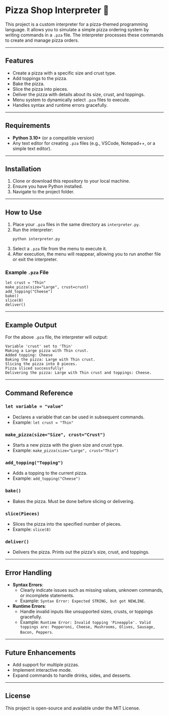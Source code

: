 # Pizza Shop Interpreter 🍕

This project is a custom interpreter for a pizza-themed programming language. It allows you to simulate a simple pizza ordering system by writing commands in a `.pza` file. The interpreter processes these commands to create and manage pizza orders.

---

## Features
- Create a pizza with a specific size and crust type.
- Add toppings to the pizza.
- Bake the pizza.
- Slice the pizza into pieces.
- Deliver the pizza with details about its size, crust, and toppings.
- Menu system to dynamically select `.pza` files to execute.
- Handles syntax and runtime errors gracefully.

---

## Requirements
- **Python 3.10+** (or a compatible version)
- Any text editor for creating `.pza` files (e.g., VSCode, Notepad++, or a simple text editor).

---

## Installation
1. Clone or download this repository to your local machine.
2. Ensure you have Python installed.
3. Navigate to the project folder.

---

## How to Use
1. Place your `.pza` files in the same directory as `interpreter.py`.
2. Run the interpreter:
    ```bash
    python interpreter.py
    ```
3. Select a `.pza` file from the menu to execute it.
4. After execution, the menu will reappear, allowing you to run another file or exit the interpreter.

### Example `.pza` File
```plaintext
let crust = "Thin"
make_pizza(size="Large", crust=crust)
add_topping("Cheese")
bake()
slice(8)
deliver()
```

---

## Example Output
For the above `.pza` file, the interpreter will output:
```plaintext
Variable 'crust' set to 'Thin'
Making a Large pizza with Thin crust.
Added topping: Cheese
Baking the pizza: Large with Thin crust.
Slicing the pizza into 8 pieces.
Pizza sliced successfully!
Delivering the pizza: Large with Thin crust and toppings: Cheese.
```

---

## Command Reference
### `let variable = "value"`
- Declares a variable that can be used in subsequent commands.
- Example: `let crust = "Thin"`

### `make_pizza(size="Size", crust="Crust")`
- Starts a new pizza with the given size and crust type.
- Example: `make_pizza(size="Large", crust="Thin")`

### `add_topping("Topping")`
- Adds a topping to the current pizza.
- Example: `add_topping("Cheese")`

### `bake()`
- Bakes the pizza. Must be done before slicing or delivering.

### `slice(Pieces)`
- Slices the pizza into the specified number of pieces.
- Example: `slice(8)`

### `deliver()`
- Delivers the pizza. Prints out the pizza's size, crust, and toppings.

---

## Error Handling
- **Syntax Errors**:
  - Clearly indicate issues such as missing values, unknown commands, or incomplete statements.
  - Example: `Syntax Error: Expected STRING, but got NEWLINE`.
- **Runtime Errors**:
  - Handle invalid inputs like unsupported sizes, crusts, or toppings gracefully.
  - Example: `Runtime Error: Invalid topping 'Pineapple'. Valid toppings are: Pepperoni, Cheese, Mushrooms, Olives, Sausage, Bacon, Peppers`.

---

## Future Enhancements
- Add support for multiple pizzas.
- Implement interactive mode.
- Expand commands to handle drinks, sides, and desserts.

---

## License
This project is open-source and available under the MIT License.
